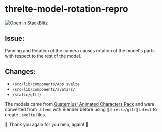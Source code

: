# threlte-model-rotation-repro

<a href="https://stackblitz.com/github/danielclough/threlte-model-rotation-repro">
  <img
    alt="Open in StackBlitz"
    src="https://developer.stackblitz.com/img/open_in_stackblitz.svg"
  />
</a>

## Issue:

Panning and Rotation of the camera causes rotation of the model's parts with respect to the rest of the model.

## Changes:
 - `/src/lib/components/App.svelte`
 - `/src/lib/components/avatars/`
 - `/static/gltf/`

The models came from [Quaternius' Animated Characters Pack](https://opengameart.org/content/animated-characters-pack) and were converted from `.blend` with Blender before using `@threlte/gltf@latest` to create `.svelte` files.

🥰 Thank you again for you help, again! 🥰